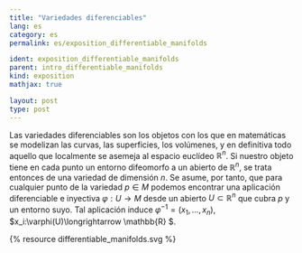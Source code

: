 ```yaml
---
title: "Variedades diferenciables"
lang: es
category: es
permalink: es/exposition_differentiable_manifolds

ident: exposition_differentiable_manifolds
parent: intro_differentiable_manifolds
kind: exposition
mathjax: true

layout: post
type: post
---
```



Las variedades diferenciables son los objetos con los que en matemáticas se modelizan las curvas, las superficies, los volúmenes, y en definitiva todo aquello que localmente se asemeja al espacio euclídeo $\mathbb{R} ^n$. Si nuestro objeto tiene en cada punto un entorno difeomorfo a un abierto de $\mathbb{R} ^n$, se trata entonces de una variedad de dimensión $n$. Se asume, por tanto, que para cualquier punto de la variedad $p\in M$ podemos encontrar una aplicación diferenciable e inyectiva $\varphi:U \longrightarrow M$ desde un abierto $U\subset \mathbb{R} ^n$ que cubra $p$ y un entorno suyo. Tal aplicación induce $\varphi^{-1}=(x_1,...,x_n)$, $x_i:\varphi(U)\longrightarrow \mathbb{R} $.

{% resource differentiable_manifolds.svg %}

